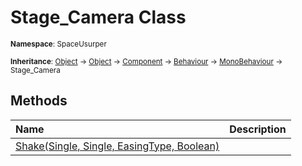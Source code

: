 # Stage_Camera Class

<small>**Namespace**: SpaceUsurper</small>

<small>**Inheritance**: [Object](https://docs.microsoft.com/en-us/dotnet/api/system.object?view=netframework-4.5) → [Object](https://docs.unity3d.com/ScriptReference/Object.html) → [Component](https://docs.unity3d.com/ScriptReference/Component.html) → [Behaviour](https://docs.unity3d.com/ScriptReference/Behaviour.html) → [MonoBehaviour](https://docs.unity3d.com/ScriptReference/MonoBehaviour.html) → Stage_Camera</small>

## Methods

<div markdown="1" class="member-table">

| Name | Description |
| :--- | ----------- |
| [Shake(Single, Single, EasingType, Boolean)](Stage_Camera/Shake.md) |  | 

</div>

